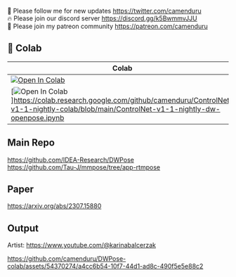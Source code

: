 🐣 Please follow me for new updates https://twitter.com/camenduru <br />
🔥 Please join our discord server https://discord.gg/k5BwmmvJJU <br />
🥳 Please join my patreon community https://patreon.com/camenduru <br />

## 🦒 Colab

| Colab | Info
| --- | --- |
[![Open In Colab](https://colab.research.google.com/assets/colab-badge.svg)](https://colab.research.google.com/github/camenduru/DWPose-colab/blob/main/DWPose_colab.ipynb) | DWPose_colab
[![Open In Colab](https://colab.research.google.com/assets/colab-badge.svg)]https://colab.research.google.com/github/camenduru/ControlNet-v1-1-nightly-colab/blob/main/ControlNet-v1-1-nightly-dw-openpose.ipynb  | ControlNet-v1-1-nightly-dw-openpose

## Main Repo
https://github.com/IDEA-Research/DWPose <br />
https://github.com/Tau-J/mmpose/tree/app-rtmpose <br />

## Paper
https://arxiv.org/abs/2307.15880

## Output
Artist: https://www.youtube.com/@karinabalcerzak

https://github.com/camenduru/DWPose-colab/assets/54370274/a4cc6b54-10f7-44d1-ad8c-490f5e5e88c2
